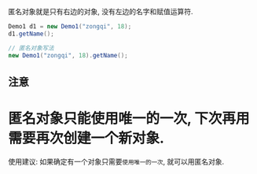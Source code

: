 匿名对象就是只有右边的对象,  没有左边的名字和赋值运算符.

```java
Demo1 d1 = new Demo1("zongqi", 18);
d1.getName();

// 匿名对象写法
new Demo1("zongqi", 18).getName();
```

## 注意

# 匿名对象只能使用唯一的一次, 下次再用需要再次创建一个新对象. 

使用建议: 如果确定有一个对象只需要`使用唯一的一次`, 就可以用匿名对象.